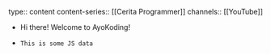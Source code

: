 type:: content
content-series:: [[Cerita Programmer]]
channels:: [[YouTube]]

- Hi there! Welcome to AyoKoding!
- ```
  This is some JS data
  ```
